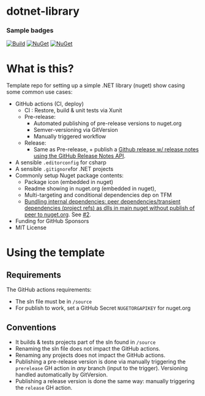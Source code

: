 # dotnet-library

### Sample badges
[![Build](https://github.com/johnkors/dotnet-library/workflows/CI/badge.svg)](https://github.com/johnkors/dotnet-library/actions)
 [![NuGet](https://img.shields.io/nuget/v/SomeClassLib.svg)](https://www.nuget.org/packages/SomeClassLib/)
[![NuGet](https://img.shields.io/nuget/dt/SomeClassLib.svg)](https://www.nuget.org/packages/SomeClassLib/)


# What is this?

Template repo for setting up a simple .NET library (nuget) show casing some common use cases:


- GitHub actions (CI, deploy)
  - CI : Restore, build & unit tests via Xunit
  - Pre-release:
      - Automated publishing of pre-release versions to nuget.org
      - Semver-versioning via GitVersion
      - Manually triggered workflow
  - Release:
      - Same as Pre-release, + publish a [Github release w/ release notes using the GitHub Release Notes API](https://github.com/johnkors/dotnet-library/releases/tag/0.1.1).
- A sensible `.editorconfig` for csharp
- A sensible `.gitignore`for .NET projects
- Commonly setup Nuget package contents:
    - Package icon (embedded in nuget)
    - Readme showing in nuget.org (embedded in nuget),
    - Multi-targeting and conditional dependencies dep on TFM
    - [Bundling internal dependencies: peer dependencies/transient dependencies (project refs) as dlls in main nuget without publish of peer to nuget.org](https://github.com/johnkors/dotnet-library/commit/979faec234391ba2fc807fc32d98909b50ed813b#diff-9f27cbfc298ab912ba6c38cf8282dfee1ea26c64b74771f899a1142a05e09cd4). See [#2](https://github.com/johnkors/dotnet-library/pull/2).
- Funding for GitHub Sponsors
- MIT License


# Using the template

## Requirements
The GitHub actions requirements:
- The sln file must be in `/source`
- For publish to work, set a GitHub Secret `NUGETORGAPIKEY` for nuget.org

## Conventions
- It builds & tests projects part of the sln found in `/source`
- Renaming the sln file does not impact the GitHub actions.
- Renaming any projects does not impact the GitHub actions.
- Publishing a pre-release version is done via manually triggering the `prerelease` GH action in _any_ branch (input to the trigger). Versioning handled automatically by GitVersion.
- Publishing a release version is done the same way: manually triggering the `release` GH action.
